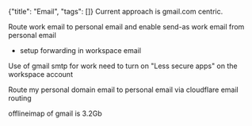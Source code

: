 {"title": "Email", "tags": []}
Current approach is gmail.com centric.

Route work email to personal email and enable send-as work email from personal email
* setup forwarding in workspace email

Use of gmail smtp for work need to turn on "Less secure apps" on the workspace account

Route my personal domain email to personal email via cloudflare email routing

offlineimap of gmail is 3.2Gb
